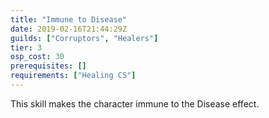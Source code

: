 ```yaml
---
title: "Immune to Disease"
date: 2019-02-16T21:44:29Z
guilds: ["Corruptors", "Healers"]
tier: 3
osp_cost: 30
prerequisites: []
requirements: ["Healing CS"]
---
```

This skill makes the character immune to the Disease effect.